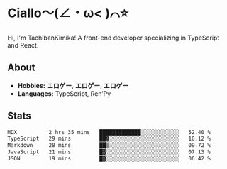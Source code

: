 # Ciallo～(∠・ω< )⌒⭐️

Hi, I'm TachibanKimika! A front-end developer specializing in TypeScript and React.

## About
- **Hobbies:** **エロゲー**, **エロゲー**, **エロゲー**
- **Languages:** TypeScript, ~~Ren’Py~~

## Stats
<!--START_SECTION:waka-->

```txt
MDX          2 hrs 35 mins   █████████████░░░░░░░░░░░░   52.40 %
TypeScript   29 mins         ██▓░░░░░░░░░░░░░░░░░░░░░░   10.12 %
Markdown     28 mins         ██▒░░░░░░░░░░░░░░░░░░░░░░   09.72 %
JavaScript   21 mins         █▓░░░░░░░░░░░░░░░░░░░░░░░   07.13 %
JSON         19 mins         █▓░░░░░░░░░░░░░░░░░░░░░░░   06.42 %
```

<!--END_SECTION:waka-->

<!-- ![Metrics](https://metrics.lecoq.io/TachibanaKimika?template=classic&base.activity=0&base.community=0&base.repositories=0&languages=1&isocalendar=1&isocalendar.duration=half-year&languages.limit=8&languages.sections=most-used&languages.colors=github&languages.threshold=0%25&languages.indepth=false&languages.recent.load=300&languages.recent.days=14&config.timezone=Asia%2FShanghai)
 -->
